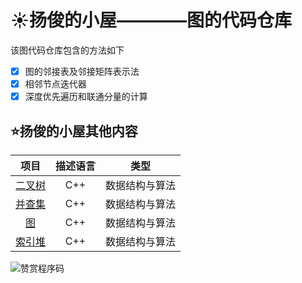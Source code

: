 # :sunny:扬俊的小屋————图的代码仓库

该图代码仓库包含的方法如下
- [x] 图的邻接表及邻接矩阵表示法
- [x] 相邻节点迭代器 
- [x] 深度优先遍历和联通分量的计算
## :star:扬俊的小屋其他内容

项目 | 描述语言 | 类型
:---:|:--------:|:----:
[二叉树](https://github.com/sunshine98/binary-tree) | C++ | 数据结构与算法
[并查集](https://github.com/sunshine98/UnionFind) | C++ | 数据结构与算法 
[图](https://github.com/sunshine98/GraphBasics)     | C++ | 数据结构与算法
[索引堆](https://github.com/sunshine98/IndexHeap) | C++ | 数据结构与算法

![赞赏程序码](https://s1.ax1x.com/2018/09/10/iFZEtA.png)

